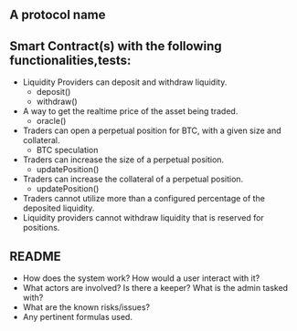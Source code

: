 ## A protocol name

## Smart Contract(s) with the following functionalities,tests:

- Liquidity Providers can deposit and withdraw liquidity.
  - deposit()
  - withdraw()
- A way to get the realtime price of the asset being traded.
  - oracle()
- Traders can open a perpetual position for BTC, with a given size and collateral.
  - BTC speculation
- Traders can increase the size of a perpetual position.
  - updatePosition()
- Traders can increase the collateral of a perpetual position.
  - updatePosition()
- Traders cannot utilize more than a configured percentage of the deposited liquidity.
- Liquidity providers cannot withdraw liquidity that is reserved for positions.

## README

- How does the system work? How would a user interact with it?
- What actors are involved? Is there a keeper? What is the admin tasked with?
- What are the known risks/issues?
- Any pertinent formulas used.
